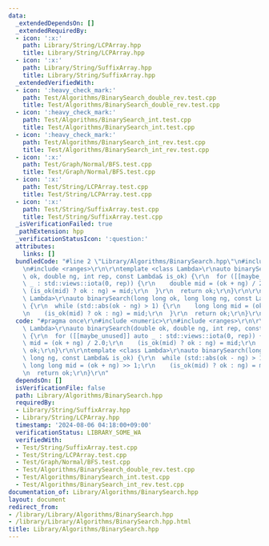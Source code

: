 ```yaml
---
data:
  _extendedDependsOn: []
  _extendedRequiredBy:
  - icon: ':x:'
    path: Library/String/LCPArray.hpp
    title: Library/String/LCPArray.hpp
  - icon: ':x:'
    path: Library/String/SuffixArray.hpp
    title: Library/String/SuffixArray.hpp
  _extendedVerifiedWith:
  - icon: ':heavy_check_mark:'
    path: Test/Algorithms/BinarySearch_double_rev.test.cpp
    title: Test/Algorithms/BinarySearch_double_rev.test.cpp
  - icon: ':heavy_check_mark:'
    path: Test/Algorithms/BinarySearch_int.test.cpp
    title: Test/Algorithms/BinarySearch_int.test.cpp
  - icon: ':heavy_check_mark:'
    path: Test/Algorithms/BinarySearch_int_rev.test.cpp
    title: Test/Algorithms/BinarySearch_int_rev.test.cpp
  - icon: ':x:'
    path: Test/Graph/Normal/BFS.test.cpp
    title: Test/Graph/Normal/BFS.test.cpp
  - icon: ':x:'
    path: Test/String/LCPArray.test.cpp
    title: Test/String/LCPArray.test.cpp
  - icon: ':x:'
    path: Test/String/SuffixArray.test.cpp
    title: Test/String/SuffixArray.test.cpp
  _isVerificationFailed: true
  _pathExtension: hpp
  _verificationStatusIcon: ':question:'
  attributes:
    links: []
  bundledCode: "#line 2 \"Library/Algorithms/BinarySearch.hpp\"\n#include <numeric>\r\
    \n#include <ranges>\r\n\r\ntemplate <class Lambda>\r\nauto binarySearch(double\
    \ ok, double ng, int rep, const Lambda& is_ok) {\r\n  for ([[maybe_unused]] auto\
    \ _ : std::views::iota(0, rep)) {\r\n    double mid = (ok + ng) / 2.0;\r\n   \
    \ (is_ok(mid) ? ok : ng) = mid;\r\n  }\r\n  return ok;\r\n}\r\n\r\ntemplate <class\
    \ Lambda>\r\nauto binarySearch(long long ok, long long ng, const Lambda& is_ok)\
    \ {\r\n  while (std::abs(ok - ng) > 1) {\r\n    long long mid = (ok + ng) >> 1;\r\
    \n    (is_ok(mid) ? ok : ng) = mid;\r\n  }\r\n  return ok;\r\n}\r\n"
  code: "#pragma once\r\n#include <numeric>\r\n#include <ranges>\r\n\r\ntemplate <class\
    \ Lambda>\r\nauto binarySearch(double ok, double ng, int rep, const Lambda& is_ok)\
    \ {\r\n  for ([[maybe_unused]] auto _ : std::views::iota(0, rep)) {\r\n    double\
    \ mid = (ok + ng) / 2.0;\r\n    (is_ok(mid) ? ok : ng) = mid;\r\n  }\r\n  return\
    \ ok;\r\n}\r\n\r\ntemplate <class Lambda>\r\nauto binarySearch(long long ok, long\
    \ long ng, const Lambda& is_ok) {\r\n  while (std::abs(ok - ng) > 1) {\r\n   \
    \ long long mid = (ok + ng) >> 1;\r\n    (is_ok(mid) ? ok : ng) = mid;\r\n  }\r\
    \n  return ok;\r\n}\r\n"
  dependsOn: []
  isVerificationFile: false
  path: Library/Algorithms/BinarySearch.hpp
  requiredBy:
  - Library/String/SuffixArray.hpp
  - Library/String/LCPArray.hpp
  timestamp: '2024-08-06 04:18:00+09:00'
  verificationStatus: LIBRARY_SOME_WA
  verifiedWith:
  - Test/String/SuffixArray.test.cpp
  - Test/String/LCPArray.test.cpp
  - Test/Graph/Normal/BFS.test.cpp
  - Test/Algorithms/BinarySearch_double_rev.test.cpp
  - Test/Algorithms/BinarySearch_int.test.cpp
  - Test/Algorithms/BinarySearch_int_rev.test.cpp
documentation_of: Library/Algorithms/BinarySearch.hpp
layout: document
redirect_from:
- /library/Library/Algorithms/BinarySearch.hpp
- /library/Library/Algorithms/BinarySearch.hpp.html
title: Library/Algorithms/BinarySearch.hpp
---
```

